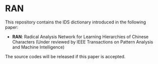 # RAN

This repository contains the IDS dictionary introduced in the following paper:<br>

* **RAN**: Radical Analysis Network for Learning Hierarchies of Chinese Characters (Under reviewed by IEEE Transactions on Pattern Analysis and Machine Intelligence)<br>

The source codes will be released if this paper is accepted.